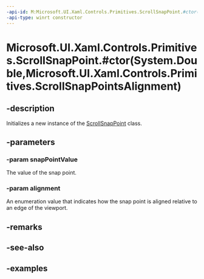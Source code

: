 ```yaml
---
-api-id: M:Microsoft.UI.Xaml.Controls.Primitives.ScrollSnapPoint.#ctor(System.Double,Microsoft.UI.Xaml.Controls.Primitives.ScrollSnapPointsAlignment)
-api-type: winrt constructor
---
```


# Microsoft.UI.Xaml.Controls.Primitives.ScrollSnapPoint.#ctor(System.Double,Microsoft.UI.Xaml.Controls.Primitives.ScrollSnapPointsAlignment)

<!--
public ScrollSnapPoint (double snapPointValue, Microsoft.UI.Xaml.Controls.Primitives.ScrollSnapPointsAlignment alignment);
-->

## -description

Initializes a new instance of the [ScrollSnapPoint](scrollsnappoint.md) class.

## -parameters

### -param snapPointValue

The value of the snap point.

### -param alignment

An enumeration value that indicates how the snap point is aligned relative to an edge of the viewport.

## -remarks

## -see-also

## -examples

